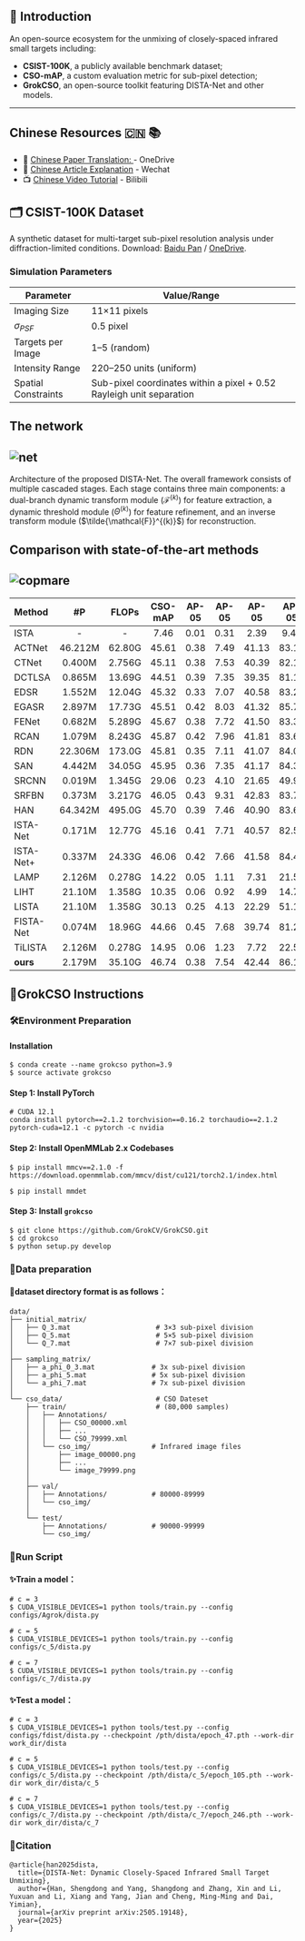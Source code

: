 ## 📘 Introduction
An open-source ecosystem for the unmixing of closely-spaced infrared small targets including:
- **CSIST-100K**, a publicly available benchmark dataset; 
- **CSO-mAP**, a custom evaluation metric for sub-pixel detection; 
- **GrokCSO**, an open-source toolkit featuring DISTA-Net and other models.
---

## Chinese Resources 🇨🇳 📚

- 📄 [Chinese Paper Translation: ](https://1drv.ms/b/c/698f69b8b2172561/ETFPfi9IRSVHrZczWRnZ11ABQJA0ZpXm5AyDF0y00eu4rA?e=gBPWnU) - OneDrive
- 📝 [Chinese Article Explanation](https://mp.weixin.qq.com/s/TCqu9ZSJRJXtyHNzKagOvA) - Wechat
- 📺 [Chinese Video Tutorial](https://www.bilibili.com/video/BV1d8tPzxESh/) - Bilibili

## 🗂 CSIST-100K Dataset
A synthetic dataset for multi-target sub-pixel resolution analysis under diffraction-limited conditions. Download: [Baidu Pan](https://pan.baidu.com/s/1nuedV5Okng8rgFWKy_sMoA?pwd=Grok) / [OneDrive](https://1drv.ms/f/c/698f69b8b2172561/EnQbsEb_rXpJlsNXinWyBbsBkhCsnSPM7UEgtczt7FDjmQ).
### Simulation Parameters

| Parameter           | Value/Range              |
|---------------------|--------------------------|
| Imaging Size        | 11×11 pixels             |
| $σ_{PSF}$           | 0.5 pixel                |
| Targets per Image   | 1–5 (random)             |
| Intensity Range     | 220–250 units (uniform)  |
| Spatial Constraints | Sub-pixel coordinates within a pixel + 0.52 Rayleigh unit separation |

## The network
![net](./pictures/dista-net.png)
---
Architecture of the proposed DISTA-Net. The overall framework consists of multiple cascaded stages. Each stage contains three main components: a dual-branch dynamic transform module ($\mathcal{F}^{(k)}$) for feature extraction, a dynamic threshold module ($\Theta^{(k)}$) for feature refinement, and an inverse transform module ($\tilde{\mathcal{F}}^{(k)}$) for reconstruction.


## Comparison with state-of-the-art methods
![copmare](./pictures/compare.png)
---

| Method    |   #P    | FLOPs  | CSO-mAP | AP-05 | AP-05 | AP-05 | AP-05 | AP-05 | PSNR  | SSIM  |
| :-------- | :-----: | :----: | :-----: | :---: | :---: | :---: | :---: | :---: | :---: | :---: |
| ISTA      |    -    |   -    |  7.46   | 0.01  | 0.31  | 2.39  | 9.46  | 25.14 |   -   |   -   |
| ACTNet    | 46.212M | 62.80G |  45.61  | 0.38  | 7.49  | 41.13 | 83.12 | 95.95 | 35.54 | 99.70 |
| CTNet     | 0.400M  | 2.756G |  45.11  | 0.38  | 7.53  | 40.39 | 82.11 | 95.14 | 35.15 | 99.70 |
| DCTLSA    | 0.865M  | 13.69G |  44.51  | 0.39  | 7.35  | 39.35 | 81.15 | 94.34 | 34.63 | 99.65 |
| EDSR      | 1.552M  | 12.04G |  45.32  | 0.33  | 7.07  | 40.58 | 83.24 | 95.41 | 35.37 | 99.71 |
| EGASR     | 2.897M  | 17.73G |  45.51  | 0.42  | 8.03  | 41.32 | 85.71 | 95.08 | 34.57 | 99.66 |
| FENet     | 0.682M  | 5.289G |  45.67  | 0.38  | 7.72  | 41.50 | 83.39 | 95.33 | 35.19 | 99.69 |
| RCAN      | 1.079M  | 8.243G |  45.87  | 0.42  | 7.96  | 41.81 | 83.61 | 95.57 | 35.21 | 99.69 |
| RDN       | 22.306M | 173.0G |  45.81  | 0.35  | 7.11  | 41.07 | 84.07 | 96.43 | 36.47 | 99.74 |
| SAN       | 4.442M  | 34.05G |  45.95  | 0.36  | 7.35  | 41.17 | 84.32 | 96.57 | 36.50 | 99.74 |
| SRCNN     | 0.019M  | 1.345G |  29.06  | 0.23  | 4.10  | 21.65 | 49.95 | 69.39 | 28.76 | 98.44 |
| SRFBN     | 0.373M  | 3.217G |  46.05  | 0.43  | 9.31  | 42.83 | 83.72 | 94.95 | 34.02 | 99.68 |
| HAN       | 64.342M | 495.0G |  45.70  | 0.39  | 7.46  | 40.90 | 83.61 | 96.17 | 35.27 | 99.71 |
| ISTA-Net  | 0.171M  | 12.77G |  45.16  | 0.41  | 7.71  | 40.57 | 82.58 | 94.53 | 33.92 | 99.68 |
| ISTA-Net+ | 0.337M  | 24.33G |  46.06  | 0.42  | 7.66  | 41.58 | 84.46 | 96.17 | 36.09 | 99.72 |
| LAMP      | 2.126M  | 0.278G |  14.22  | 0.05  | 1.11  | 7.31  | 21.56 | 41.06 | 27.83 | 96.89 |
| LIHT      | 21.10M  | 1.358G |  10.35  | 0.06  | 0.92  | 4.99  | 14.74 | 30.05 | 27.51 | 96.42 |
| LISTA     | 21.10M  | 1.358G |  30.13  | 0.25  | 4.13  | 22.29 | 51.18 | 72.82 | 29.89 | 99.12 |
| FISTA-Net | 0.074M  | 18.96G |  44.66  | 0.45  | 7.68  | 39.74 | 81.24 | 94.19 | 35.75 | 99.67 |
| TiLISTA   | 2.126M  | 0.278G |  14.95  | 0.06  | 1.23  | 7.72  | 22.50 | 46.23 | 27.70 | 97.40 |
| **ours**  | 2.179M  | 35.10G |  46.74  | 0.38  | 7.54  | 42.44 | 86.18 | 97.14 | 37.87 | 99.79 |


## 📘GrokCSO Instructions

### 🛠️Environment Preparation  
#### Installation
```shell
$ conda create --name grokcso python=3.9 
$ source activate grokcso
```
#### Step 1: Install PyTorch

```shell
# CUDA 12.1  
conda install pytorch==2.1.2 torchvision==0.16.2 torchaudio==2.1.2 pytorch-cuda=12.1 -c pytorch -c nvidia  
```
#### Step 2: Install OpenMMLab 2.x Codebases

```shell
$ pip install mmcv==2.1.0 -f https://download.openmmlab.com/mmcv/dist/cu121/torch2.1/index.html

$ pip install mmdet
```
#### Step 3: Install `grokcso`  

```shell
$ git clone https://github.com/GrokCV/GrokCSO.git
$ cd grokcso
$ python setup.py develop
```

### 📄Data preparation

#### 👀dataset directory format is as follows：

```shell
data/
├── initial_matrix/
│   ├── Q_3.mat                     # 3×3 sub-pixel division
│   ├── Q_5.mat                     # 5×5 sub-pixel division
│   └── Q_7.mat                     # 7×7 sub-pixel division
│
├── sampling_matrix/
│   ├── a_phi_0_3.mat              # 3x sub-pixel division
│   ├── a_phi_5.mat                # 5x sub-pixel division
│   └── a_phi_7.mat                # 7x sub-pixel division
│
└── cso_data/                       # CSO Dateset
    ├── train/                      # (80,000 samples)
    │   ├── Annotations/           
    │   │   ├── CSO_00000.xml      
    │   │   ├── ...
    │   │   └── CSO_79999.xml
    │   └── cso_img/               # Infrared image files
    │       ├── image_00000.png    
    │       ├── ...
    │       └── image_79999.png
    │
    ├── val/                        
    │   ├── Annotations/           # 80000-89999
    │   └── cso_img/
    │
    └── test/                       
        ├── Annotations/           # 90000-99999
        └── cso_img/
```
### 🚀Run Script

#### ✨Train a model：

```
# c = 3  
$ CUDA_VISIBLE_DEVICES=1 python tools/train.py --config configs/Agrok/dista.py  
  
# c = 5  
$ CUDA_VISIBLE_DEVICES=1 python tools/train.py --config configs/c_5/dista.py  
  
# c = 7  
$ CUDA_VISIBLE_DEVICES=1 python tools/train.py --config configs/c_7/dista.py   
```

#### ✨Test a model：

```
# c = 3  
$ CUDA_VISIBLE_DEVICES=1 python tools/test.py --config configs/fdist/dista.py --checkpoint /pth/dista/epoch_47.pth --work-dir work_dir/dista
  
# c = 5  
$ CUDA_VISIBLE_DEVICES=1 python tools/test.py --config configs/c_5/dista.py --checkpoint /pth/dista/c_5/epoch_105.pth --work-dir work_dir/dista/c_5
  
# c = 7  
$ CUDA_VISIBLE_DEVICES=1 python tools/test.py --config configs/c_7/dista.py --checkpoint /pth/dista/c_7/epoch_246.pth --work-dir work_dir/dista/c_7
```

### 🎁Citation
```
@article{han2025dista,
  title={DISTA-Net: Dynamic Closely-Spaced Infrared Small Target Unmixing},
  author={Han, Shengdong and Yang, Shangdong and Zhang, Xin and Li, Yuxuan and Li, Xiang and Yang, Jian and Cheng, Ming-Ming and Dai, Yimian},
  journal={arXiv preprint arXiv:2505.19148},
  year={2025}
}
```

